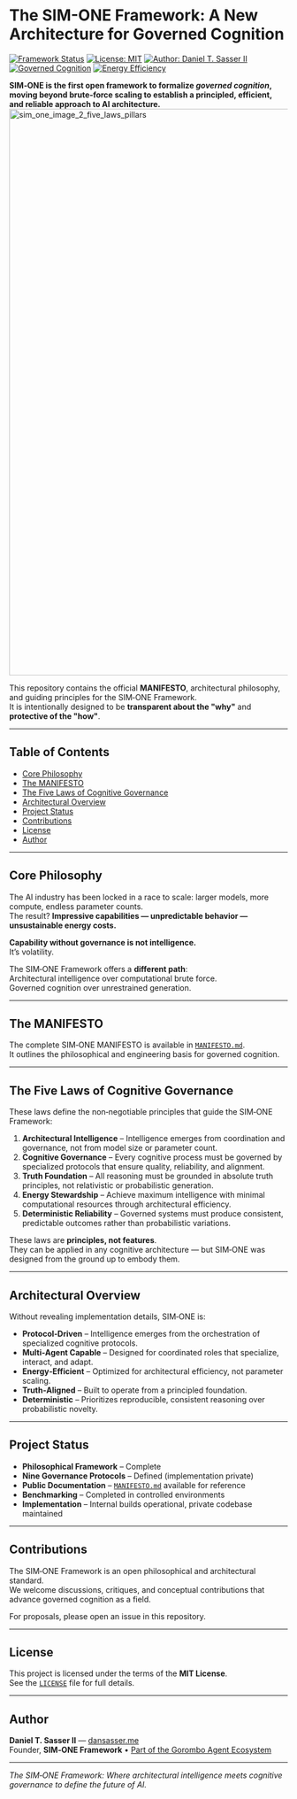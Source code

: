 # The SIM-ONE Framework: A New Architecture for Governed Cognition

[![Framework Status](https://img.shields.io/badge/Status-v1.2-green.svg)](./)
[![License: MIT](https://img.shields.io/badge/License-MIT-yellow.svg)](./LICENSE)
[![Author: Daniel T. Sasser II](https://img.shields.io/badge/Author-Daniel_T._Sasser_II-orange.svg)](https://dansasser.me/)
[![Governed Cognition](https://img.shields.io/badge/Focus-Governed_Cognition-blue.svg)](./)
[![Energy Efficiency](https://img.shields.io/badge/Principle-Energy_Efficient_Architecture-lightgrey.svg)](./)

**SIM‑ONE is the first open framework to formalize *governed cognition*, moving beyond brute‑force scaling to establish a principled, efficient, and reliable approach to AI architecture.**
<img width="1536" height="1024" alt="sim_one_image_2_five_laws_pillars" src="https://github.com/user-attachments/assets/f4aa7a02-d454-4658-80be-f3abe24ccb8c" />

This repository contains the official **MANIFESTO**, architectural philosophy, and guiding principles for the SIM‑ONE Framework.  
It is intentionally designed to be **transparent about the "why"** and **protective of the "how"**.

---

## Table of Contents
- [Core Philosophy](#core-philosophy)
- [The MANIFESTO](#the-MANIFESTO)
- [The Five Laws of Cognitive Governance](#the-five-laws-of-cognitive-governance)
- [Architectural Overview](#architectural-overview)
- [Project Status](#project-status)
- [Contributions](#contributions)
- [License](#license)
- [Author](#author)

---

## Core Philosophy

The AI industry has been locked in a race to scale: larger models, more compute, endless parameter counts.  
The result? **Impressive capabilities — unpredictable behavior — unsustainable energy costs.**

**Capability without governance is not intelligence.**  
It’s volatility.

The SIM‑ONE Framework offers a **different path**:  
Architectural intelligence over computational brute force.  
Governed cognition over unrestrained generation.

---

## The MANIFESTO

The complete SIM‑ONE MANIFESTO is available in [`MANIFESTO.md`](./MANIFESTO.md).  
It outlines the philosophical and engineering basis for governed cognition.

---

## The Five Laws of Cognitive Governance

These laws define the non‑negotiable principles that guide the SIM‑ONE Framework:

1. **Architectural Intelligence** – Intelligence emerges from coordination and governance, not from model size or parameter count.  
2. **Cognitive Governance** – Every cognitive process must be governed by specialized protocols that ensure quality, reliability, and alignment.  
3. **Truth Foundation** – All reasoning must be grounded in absolute truth principles, not relativistic or probabilistic generation.  
4. **Energy Stewardship** – Achieve maximum intelligence with minimal computational resources through architectural efficiency.  
5. **Deterministic Reliability** – Governed systems must produce consistent, predictable outcomes rather than probabilistic variations.

These laws are **principles, not features**.  
They can be applied in any cognitive architecture — but SIM‑ONE was designed from the ground up to embody them.

---

## Architectural Overview

Without revealing implementation details, SIM‑ONE is:

- **Protocol‑Driven** – Intelligence emerges from the orchestration of specialized cognitive protocols.  
- **Multi‑Agent Capable** – Designed for coordinated roles that specialize, interact, and adapt.  
- **Energy‑Efficient** – Optimized for architectural efficiency, not parameter scaling.  
- **Truth‑Aligned** – Built to operate from a principled foundation.  
- **Deterministic** – Prioritizes reproducible, consistent reasoning over probabilistic novelty.

---

## Project Status

- **Philosophical Framework** – Complete  
- **Nine Governance Protocols** – Defined (implementation private)  
- **Public Documentation** – [`MANIFESTO.md`](./MANIFESTO.md) available for reference  
- **Benchmarking** – Completed in controlled environments  
- **Implementation** – Internal builds operational, private codebase maintained

---

## Contributions

The SIM‑ONE Framework is an open philosophical and architectural standard.  
We welcome discussions, critiques, and conceptual contributions that advance governed cognition as a field.  

For proposals, please open an issue in this repository.

---

## License

This project is licensed under the terms of the **MIT License**.  
See the [`LICENSE`](./LICENSE) file for full details.

---

## Author

**Daniel T. Sasser II** — [dansasser.me](https://dansasser.me)  
Founder, **SIM‑ONE Framework** • [Part of the Gorombo Agent Ecosystem](https://gorombo.com)  

---

*The SIM‑ONE Framework: Where architectural intelligence meets cognitive governance to define the future of AI.*

